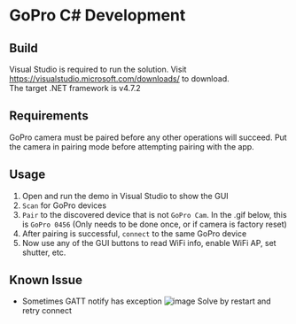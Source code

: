 
GoPro C# Development
====================


Build
-----

Visual Studio is required to run the solution. Visit https://visualstudio.microsoft.com/downloads/ to download.  
The target .NET framework is v4.7.2  


Requirements
------------

GoPro camera must be paired before any other operations will succeed. Put the camera in pairing mode before attempting pairing with the app.  


Usage
-----

1. Open and run the demo in Visual Studio to show the GUI  
2. `Scan` for GoPro devices  
3. `Pair` to the discovered device that is not `GoPro Cam`. In the .gif below, this is `GoPro 0456` (Only needs to be done once, or if camera is factory reset)  
4. After pairing is successful, `connect` to the same GoPro device  
5. Now use any of the GUI buttons to read WiFi info, enable WiFi AP, set shutter, etc.  


Known Issue
-----------

* Sometimes GATT notify has exception
![image](https://user-images.githubusercontent.com/4526937/137074041-2d261f70-2086-4225-ad67-75c0c7bf16f8.png)
Solve by restart and retry connect
